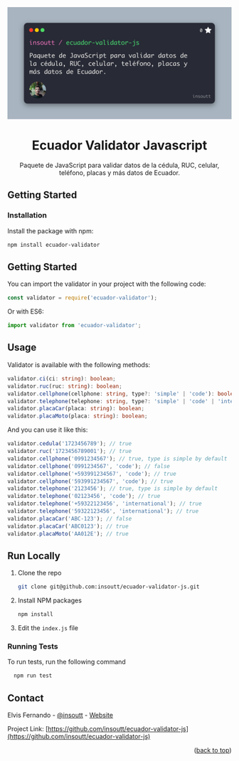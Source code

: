 <a name="readme-top"></a>
<div align="center">
  <img src="assets/logo.jpg" alt="logo" height="auto" />
  <h1>Ecuador Validator Javascript</h1>

  <p>
    Paquete de JavaScript para validar datos de la cédula, RUC, celular, teléfono, placas y más datos de Ecuador.
  </p>
</div>

## Getting Started

### Installation
Install the package with npm:
```bash
npm install ecuador-validator
```

## Getting Started

You can import the validator in your project with the following code:
```js
const validator = require('ecuador-validator');
```
Or with ES6:
```js
import validator from 'ecuador-validator';
```

## Usage
Validator is available with the following methods:
```ts
validator.ci(ci: string): boolean;
validator.ruc(ruc: string): boolean;
validator.cellphone(cellphone: string, type?: 'simple' | 'code'): boolean;
validator.telephone(telephone: string, type?: 'simple' | 'code' | 'international'): boolean;
validator.placaCar(placa: string): boolean;
validator.placaMoto(placa: string): boolean;
```
And you can use it like this:
```js
validator.cedula('1723456789'); // true
validator.ruc('1723456789001'); // true
validator.cellphone('0991234567'); // true, type is simple by default
validator.cellphone('0991234567', 'code'); // false
validator.cellphone('+593991234567', 'code'); // true
validator.cellphone('593991234567', 'code'); // true
validator.telephone('2123456'); // true, type is simple by default
validator.telephone('02123456', 'code'); // true
validator.telephone('+59322123456', 'international'); // true
validator.telephone('59322123456', 'international'); // true
validator.placaCar('ABC-123'); // false
validator.placaCar('ABC0123'); // true
validator.placaMoto('AA012E'); // true
```

## Run Locally

1. Clone the repo
   ```sh
   git clone git@github.com:insoutt/ecuador-validator-js.git
   ```
2. Install NPM packages
   ```sh
   npm install
   ```
3. Edit the `index.js` file
### Running Tests

To run tests, run the following command

```bash
  npm run test
```

<!-- CONTACT -->
## Contact

Elvis Fernando - [@insoutt](https://twitter.com/insoutt) - [Website](https://elvisfernando.com)

Project Link: [https://github.com/insoutt/ecuador-validator-js](https://github.com/insoutt/ecuador-validator-js)

<p align="right">(<a href="#readme-top">back to top</a>)</p>
